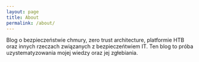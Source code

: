 ```yaml
---
layout: page
title: About
permalink: /about/
---
```


Blog o bezpieczeństwie chmury, zero trust architecture, platformie HTB oraz innych rzeczach związanych z bezpieczeńtwiem IT. Ten blog to próba uzystematyzowania mojej wiedzy oraz jej zgłebiania.